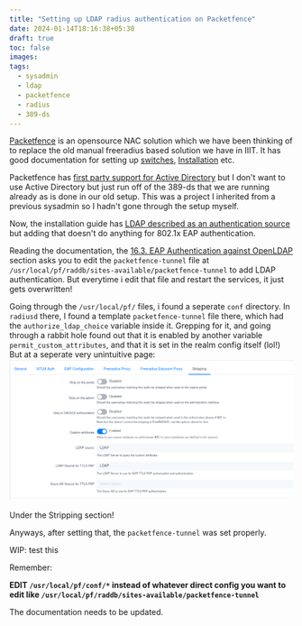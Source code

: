 ```yaml
---
title: "Setting up LDAP radius authentication on Packetfence"
date: 2024-01-14T18:16:38+05:30
draft: true
toc: false
images:
tags:
  - sysadmin
  - ldap
  - packetfence
  - radius
  - 389-ds
---
```


[Packetfence](https://www.packetfence.org/) is an opensource NAC solution which we have been
thinking of to replace the old manual freeradius based solution we have in IIIT. It has good documentation
for setting up [switches](https://www.packetfence.org/doc/PacketFence_Network_Devices_Configuration_Guide.html),
[Installation](https://www.packetfence.org/doc/PacketFence_Installation_Guide.html) etc.

Packetfence has [first party support for Active Directory](https://www.packetfence.org/doc/PacketFence_Installation_Guide.html#_connecting_packetfence_to_microsoft_active_directory) but I don't want to use Active Directory but just run off of the 
389-ds that we are running already as is done in our old setup. This was a project I inherited from a previous sysadmin so I hadn't
gone through the setup myself.

Now, the installation guide has [LDAP described as an authentication source](https://www.packetfence.org/doc/PacketFence_Installation_Guide.html#_authentication_sources)
but adding that doesn't do anything for 802.1x EAP authentication.

Reading the documentation, the [16.3. EAP Authentication against OpenLDAP](https://www.packetfence.org/doc/PacketFence_Installation_Guide.html#_eap_authentication_against_openldap) section asks you to edit the `packetfence-tunnel` file at `/usr/local/pf/raddb/sites-available/packetfence-tunnel`
to add LDAP authentication. But everytime i edit that file and restart the services, it just gets overwritten!

Going through the `/usr/local/pf/` files, i found a seperate `conf` directory. In `radiusd` there, I found a template `packetfence-tunnel` file there, which had the 
`authorize_ldap_choice` variable inside it. Grepping for it, and going through a rabbit hole found out that it is enabled by another variable `permit_custom_attributes`, and that it is set in the realm config itself (lol!) But at a seperate very unintuitive page: ![Screenschot](strip.png)

Under the Stripping section!

Anyways, after setting that, the `packetfence-tunnel` was set properly. 

WIP: test this

Remember:

**EDIT `/usr/local/pf/conf/*` instead of whatever direct config you want to edit like `/usr/local/pf/raddb/sites-available/packetfence-tunnel`**

The documentation needs to be updated.